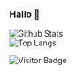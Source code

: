 ### Hallo 👋

![Github Stats](https://github-readme-stats.vercel.app/api?username=archisvaze&count_private=true&show_icons=true&include_all_commits=true&hide=contribs)  
![Top Langs](https://github-readme-stats.vercel.app/api/top-langs/?username=archisvaze&hide=TeX&layout=compact)  

![Visitor Badge](https://visitor-badge.laobi.icu/badge?page_id=archisvaze.archisvaze)
<!--
**archisvaze/archisvaze** is a ✨ _special_ ✨ repository because its `README.md` (this file) appears on your GitHub 

Here are some ideas to get you started:

- 🔭 I’m currently working on ...
- 🌱 I’m currently learning ...
- 👯 I’m looking to collaborate on ...
- 🤔 I’m looking for help with ...
- 💬 Ask me about ...
- 📫 How to reach me: ...
- 😄 Pronouns: ...
- ⚡ Fun fact: ...
-->

